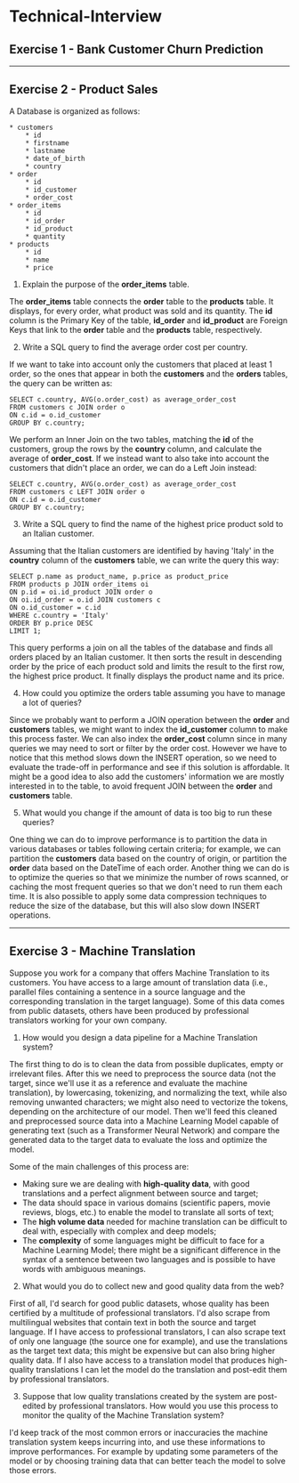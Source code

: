 # Technical-Interview

## Exercise 1 - Bank Customer Churn Prediction



-----------------------------------
## Exercise 2 - Product Sales

A Database is organized as follows:

    * customers
        * id
        * firstname
        * lastname
        * date_of_birth
        * country
    * order 
        * id
        * id_customer
        * order_cost
    * order_items
        * id
        * id_order
        * id_product
        * quantity
    * products
        * id
        * name
        * price

1. Explain the purpose of the **order_items** table.

The **order_items** table connects the **order** table to the **products** table. It displays, for every order, what product was sold and its quantity. The **id** column is the Primary Key of the table, **id_order** and **id_product** are Foreign Keys that link to the **order** table and the **products** table, respectively.

2. Write a SQL query to find the average order cost per country.

If we want to take into account only the customers that placed at least 1 order, so the ones that appear in both the **customers** and the **orders** tables, the query can be written as:

```
SELECT c.country, AVG(o.order_cost) as average_order_cost
FROM customers c JOIN order o
ON c.id = o.id_customer
GROUP BY c.country;
```

We perform an Inner Join on the two tables, matching the **id** of the customers, group the rows by the **country** column, and calculate the average of **order_cost**. 
If we instead want to also take into account the customers that didn't place an order, we can do a Left Join instead:

```
SELECT c.country, AVG(o.order_cost) as average_order_cost
FROM customers c LEFT JOIN order o
ON c.id = o.id_customer
GROUP BY c.country;
```

3. Write a SQL query to find the name of the highest price product sold to an Italian customer.

Assuming that the Italian customers are identified by having 'Italy' in the **country** column of the **customers** table, we can write the query this way:

```
SELECT p.name as product_name, p.price as product_price
FROM products p JOIN order_items oi 
ON p.id = oi.id_product JOIN order o 
ON oi.id_order = o.id JOIN customers c
ON o.id_customer = c.id
WHERE c.country = 'Italy'
ORDER BY p.price DESC
LIMIT 1;
```

This query performs a join on all the tables of the database and finds all orders placed by an Italian customer. It then sorts the result in descending order by the price of each product sold and limits the result to the first row, the highest price product. It finally displays the product name and its price.


4. How could you optimize the orders table assuming you have to manage a lot of queries?

Since we probably want to perform a JOIN operation between the **order** and **customers** tables, we might want to index the **id_customer** column to make this process faster. We can also index the **order_cost** column since in many queries we may need to sort or filter by the order cost. However we have to notice that this method slows down the INSERT operation, so we need to evaluate the trade-off in performance and see if this solution is affordable.
It might be a good idea to also add the customers' information we are mostly interested in to the table, to avoid frequent JOIN between the **order** and **customers** table. 

5. What would you change if the amount of data is too big to run these queries?

One thing we can do to improve performance is to partition the data in various databases or tables following certain criteria; for example, we can partition the **customers** data based on the country of origin, or partition the **order** data based on the DateTime of each order. Another thing we can do is to optimize the queries so that we minimize the number of rows scanned, or caching the most frequent queries so that we don't need to run them each time. It is also possible to apply some data compression techniques to reduce the size of the database, but this will also slow down INSERT operations.

---------------------------

## Exercise 3 - Machine Translation

Suppose you work for a company that offers Machine Translation to its customers.
You have access to a large amount of translation data (i.e., parallel files containing a sentence in a source language and the corresponding translation in the target language). Some of this data comes from public datasets, others have been produced by professional translators working for your own company.

1. How would you design a data pipeline for a Machine Translation system?

The first thing to do is to clean the data from possible duplicates, empty or irrelevant files. 
After this we need to preprocess the source data (not the target, since we'll use it as a reference and evaluate the machine translation), by lowercasing, tokenizing, and normalizing the text, while also removing unwanted characters; we might also need to vectorize the tokens, depending on the architecture of our model.
Then we'll feed this cleaned and preprocessed source data into a Machine Learning Model capable of generating text (such as a Transformer Neural Network) and compare the generated data to the target data to evaluate the loss and optimize the model.

Some of the main challenges of this process are:
* Making sure we are dealing with **high-quality data**, with good translations and a perfect alignment between source and target;
* The data should space in various domains (scientific papers, movie reviews, blogs, etc.) to enable the model to translate all sorts of text;
* The **high volume data** needed for machine translation can be difficult to deal with, especially with complex and deep models;
* The **complexity** of some languages might be difficult to face for a Machine Learning Model; there might be a significant difference in the syntax of a sentence between two languages and is possible to have words with ambiguous meanings.


2. What would you do to collect new and good quality data from the web?

First of all, I'd search for good public datasets, whose quality has been certified by a multitude of professional translators. I'd also scrape from multilingual websites that contain text in both the source and target language. If I have access to professional translators, I can also scrape text of only one language (the source one for example), and use the translations as the target text data; this might be expensive but can also bring higher quality data. If I also have access to a translation model that produces high-quality translations
I can let the model do the translation and post-edit them by professional translators.

3. Suppose that low quality translations created by the system are post-edited by professional translators. How would you use this process to monitor the quality of the Machine Translation system?

I'd keep track of the most common errors or inaccuracies the machine translation system keeps incurring into, and use these informations to improve performances. For example by updating some parameters of the model or by choosing training data that can better teach the model to solve those errors.






